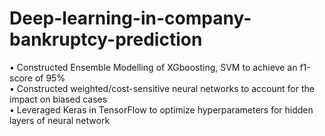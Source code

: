 # Deep-learning-in-company-bankruptcy-prediction  
• Constructed Ensemble Modelling of XGboosting, SVM to achieve an f1-score of 95%  
• Constructed weighted/cost-sensitive neural networks to account for the impact on biased cases  
• Leveraged Keras in TensorFlow to optimize hyperparameters for hidden layers of neural network  
